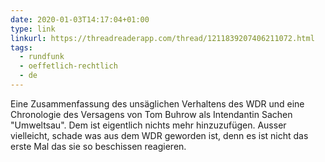 ```yaml
---
date: 2020-01-03T14:17:04+01:00
type: link
linkurl: https://threadreaderapp.com/thread/1211839207406211072.html
tags:
  - rundfunk
  - oeffetlich-rechtlich
  - de
---
```

Eine Zusammenfassung des unsäglichen Verhaltens des WDR und eine Chronologie des Versagens von Tom Buhrow als Intendantin Sachen "Umweltsau". Dem ist eigentlich nichts mehr hinzuzufügen. Ausser vielleicht, schade was aus dem WDR geworden ist, denn es ist nicht das erste Mal das sie so beschissen reagieren.
